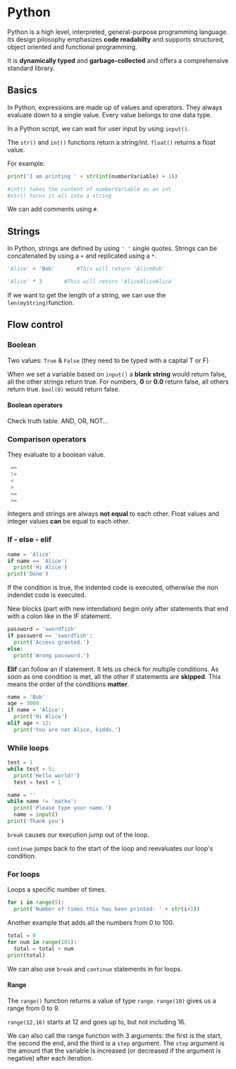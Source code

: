 # Python

Python is a high level, interpreted, general-purpose programming language. Its design pilosophy emphasizes **code readabilty** and supports structured, object oriented and functional programming.

It is **dynamically typed** and **garbage-collected** and offers a comprehensive standard library.

## Basics

In Python, expressions are made up of values and operators. They always evaluate down to a single value. Every value belongs to one data type.

In a Python script, we can wait for user input by using ```input()```.

The ```str()``` and ```int()``` functions return a string/int. ```float()``` returns a float value.

For example:
```python
print('I am printing ' + str(int(numberVariable) + 1))    

#int() takes the content of numberVariable as an int
#str() turns it all into a string
```

We can add comments using ```#```.

## Strings

In Python, strings are defined by using ```' '``` single quotes. Strings can be concatenated by using a ```+``` and replicated using a ```*```.

```python
'Alice' + 'Bob'       #This will return 'AliceBob'
```

```python
'Alice' * 3       #This will return 'AliceAliceAlice'
```

If we want to get the length of a string, we can use the ```len(myString)```function.

## Flow control

### Boolean

Two values: ```True``` & ```False``` (they need to be typed with a capital T or F)

When we set a variable based on ```input()``` a **blank string** would return false, all the other strings return true. For numbers, **0** or **0.0** return false, all others return true. ```bool(0)``` would return false.

#### Boolean operators

Check truth table. AND, OR, NOT...

### Comparison operators

They evaluate to a boolean value. 

```python
 ==
 !=
 <
 >
 <=
 >=
```

Integers and strings are always **not equal** to each other. Float values and integer values **can** be equal to each other.

### If - else - elif

```python
name = 'Alice'
if name == 'Alice':
  print('Hi Alice')
print('Done')
```

If the condition is true, the indented code is executed, otherwise the non indendet code is executed.

New blocks (part with new intendation) begin only after statements that end with a colon like in the IF statement.

```python
password = 'swordfish'
if password == 'swordfish':
  print('Access granted.')
else:
  print('Wrong password.')
```

**Elif** can follow an if statement. It lets us check for multiple conditions. As soon as one condition is met, all the other if statements are **skipped**. This means the order of the conditions **matter**.

```python
name = 'Bob'
age = 3000
if name = 'Alice':
  print('Hi Alice')
elif age < 12:
  print('You are not Alice, kiddo.')
```

### While loops

```python
test = 1
while test < 5:
  print('Hello world!')
  test = test + 1
```

```python
name = ''
while name != 'matko':
  print('Please type your name.')
  name = input()
print('Thank you')
```

```break``` causes our execution jump out of the loop.

```continue``` jumps back to the start of the loop and reevaluates our loop's condition.

### For loops

Loops a specific number of times.

```python
for i in range(5):
  print('Number of times this has been printed: ' + str(i+1))
```

Another example that adds all the numbers from 0 to 100.

```python
total = 0
for num in range(101):
  total = total + num
print(total)
```

We can also use ```break``` and ```continue``` statements in for loops.

#### Range

The ```range()``` function returns a value of type ```range```. ```range(10)``` gives us a range from 0 to 9.

```range(12,16)``` starts at 12 and goes up to, but not including 16.

We can also call the range function with 3 arguments: the first is the start, the second the end, and the third is a ```step``` argument. The ```step``` argument is the amount that the variable is increased (or decreased if the argument is negative) after each iteration. 